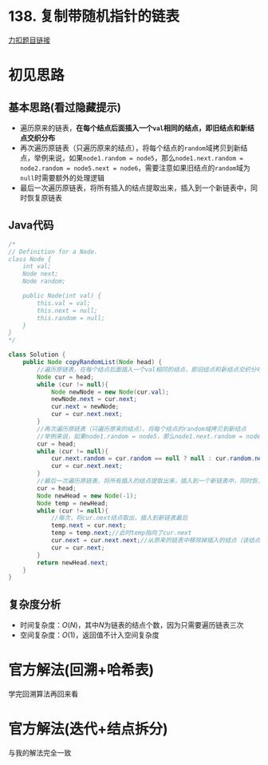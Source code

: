 # 138. 复制带随机指针的链表

[力扣题目链接](https://leetcode-cn.com/problems/copy-list-with-random-pointer/)


# 初见思路

## 基本思路(看过隐藏提示)
- 遍历原来的链表，**在每个结点后面插入一个`val`相同的结点，即旧结点和新结点交织分布**
- 再次遍历原链表（只遍历原来的结点），将每个结点的`random`域拷贝到新结点，举例来说，如果`node1.random = node5`，那么`node1.next.random = node2.random = node5.next = node6`，需要注意如果旧结点的`random`域为`null`时需要额外的处理逻辑
- 最后一次遍历原链表，将所有插入的结点提取出来，插入到一个新链表中，同时恢复原链表


## Java代码
```java
/*
// Definition for a Node.
class Node {
    int val;
    Node next;
    Node random;

    public Node(int val) {
        this.val = val;
        this.next = null;
        this.random = null;
    }
}
*/

class Solution {
    public Node copyRandomList(Node head) {
        //遍历原链表，在每个结点后面插入一个val相同的结点，即旧结点和新结点交织分布
        Node cur = head;
        while (cur != null){
            Node newNode = new Node(cur.val);
            newNode.next = cur.next;
            cur.next = newNode;
            cur = cur.next.next;
        }
        //再次遍历原链表（只遍历原来的结点），将每个结点的random域拷贝到新结点
        //举例来说，如果node1.random = node5，那么node1.next.random = node2.random = node5.next = node6
        cur = head;
        while (cur != null){
            cur.next.random = cur.random == null ? null : cur.random.next;
            cur = cur.next.next;
        }
        //最后一次遍历原链表，将所有插入的结点提取出来，插入到一个新链表中，同时恢复原链表
        cur = head;
        Node newHead = new Node(-1);
        Node temp = newHead;
        while (cur != null){
            //每次，将cur.next结点取出，插入到新链表最后
            temp.next = cur.next;
            temp = temp.next;//此时temp指向了cur.next
            cur.next = cur.next.next;//从原来的链表中移除掉插入的结点（该结点在前面已经插入到了新链表中）
            cur = cur.next;
        }
        return newHead.next;
    }
}
```

## 复杂度分析
- 时间复杂度：$O(N)$，其中$N$为链表的结点个数，因为只需要遍历链表三次
- 空间复杂度：$O(1)$，返回值不计入空间复杂度

# 官方解法(回溯+哈希表)

学完回溯算法再回来看

# 官方解法(迭代+结点拆分)

与我的解法完全一致